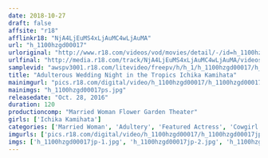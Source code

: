 ```yaml
---
date: 2018-10-27
draft: false
affsite: "r18"
afflinkr18: "NjA4LjEuMS4xLjAuMC4wLjAuMA"
url: "h_1100hzgd00017"
urloriginal: "http://www.r18.com/videos/vod/movies/detail/-/id=h_1100hzgd00017"
urlfinal: "http://media.r18.com/track/NjA4LjEuMS4xLjAuMC4wLjAuMA/videos/vod/movies/detail/-/id=h_1100hzgd00017"
samplevid: "awspv3001.r18.com/litevideo/freepv/h/h_1/h_1100hzgd00017/h_1100hzgd00017_dmb_w.mp4"
title: "Adulterous Wedding Night in the Tropics Ichika Kamihata"
mainimgurl: "pics.r18.com/digital/video/h_1100hzgd00017/h_1100hzgd00017ps.jpg"
mainimgs: "h_1100hzgd00017ps.jpg"
releasedate: "Oct. 28, 2016"
duration: 120
productioncomp: "Married Woman Flower Garden Theater"
girls: ['Ichika Kamihata']
categories: ['Married Woman', 'Adultery', 'Featured Actress', 'Cowgirl', 'Hi-Def']
imgurls: ['pics.r18.com/digital/video/h_1100hzgd00017/h_1100hzgd00017jp-1.jpg', 'pics.r18.com/digital/video/h_1100hzgd00017/h_1100hzgd00017jp-2.jpg', 'pics.r18.com/digital/video/h_1100hzgd00017/h_1100hzgd00017jp-3.jpg', 'pics.r18.com/digital/video/h_1100hzgd00017/h_1100hzgd00017jp-4.jpg', 'pics.r18.com/digital/video/h_1100hzgd00017/h_1100hzgd00017jp-5.jpg', 'pics.r18.com/digital/video/h_1100hzgd00017/h_1100hzgd00017jp-6.jpg', 'pics.r18.com/digital/video/h_1100hzgd00017/h_1100hzgd00017jp-7.jpg', 'pics.r18.com/digital/video/h_1100hzgd00017/h_1100hzgd00017jp-8.jpg', 'pics.r18.com/digital/video/h_1100hzgd00017/h_1100hzgd00017jp-9.jpg', 'pics.r18.com/digital/video/h_1100hzgd00017/h_1100hzgd00017jp-10.jpg', 'pics.r18.com/digital/video/h_1100hzgd00017/h_1100hzgd00017jp-11.jpg', 'pics.r18.com/digital/video/h_1100hzgd00017/h_1100hzgd00017jp-12.jpg', 'pics.r18.com/digital/video/h_1100hzgd00017/h_1100hzgd00017jp-13.jpg', 'pics.r18.com/digital/video/h_1100hzgd00017/h_1100hzgd00017jp-14.jpg', 'pics.r18.com/digital/video/h_1100hzgd00017/h_1100hzgd00017jp-15.jpg', 'pics.r18.com/digital/video/h_1100hzgd00017/h_1100hzgd00017jp-16.jpg', 'pics.r18.com/digital/video/h_1100hzgd00017/h_1100hzgd00017jp-17.jpg', 'pics.r18.com/digital/video/h_1100hzgd00017/h_1100hzgd00017jp-18.jpg', 'pics.r18.com/digital/video/h_1100hzgd00017/h_1100hzgd00017jp-19.jpg', 'pics.r18.com/digital/video/h_1100hzgd00017/h_1100hzgd00017jp-20.jpg']
imgs: ['h_1100hzgd00017jp-1.jpg', 'h_1100hzgd00017jp-2.jpg', 'h_1100hzgd00017jp-3.jpg', 'h_1100hzgd00017jp-4.jpg', 'h_1100hzgd00017jp-5.jpg', 'h_1100hzgd00017jp-6.jpg', 'h_1100hzgd00017jp-7.jpg', 'h_1100hzgd00017jp-8.jpg', 'h_1100hzgd00017jp-9.jpg', 'h_1100hzgd00017jp-10.jpg', 'h_1100hzgd00017jp-11.jpg', 'h_1100hzgd00017jp-12.jpg', 'h_1100hzgd00017jp-13.jpg', 'h_1100hzgd00017jp-14.jpg', 'h_1100hzgd00017jp-15.jpg', 'h_1100hzgd00017jp-16.jpg', 'h_1100hzgd00017jp-17.jpg', 'h_1100hzgd00017jp-18.jpg', 'h_1100hzgd00017jp-19.jpg', 'h_1100hzgd00017jp-20.jpg']
---
```

